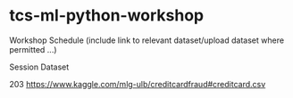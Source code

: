 # tcs-ml-python-workshop
Workshop Schedule (include link to relevant dataset/upload dataset where permitted ...) 

Session   Dataset

203       https://www.kaggle.com/mlg-ulb/creditcardfraud#creditcard.csv
